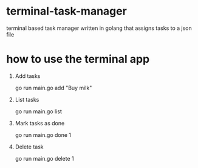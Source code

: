# terminal-task-manager
terminal based task manager written in golang that assigns tasks to a json file

# how to use the terminal app
1. Add tasks
   
   go run main.go add "Buy milk"

2. List tasks
   
   go run main.go list

3. Mark tasks as done
   
   go run main.go done 1

4. Delete task
   
   go run main.go delete 1



